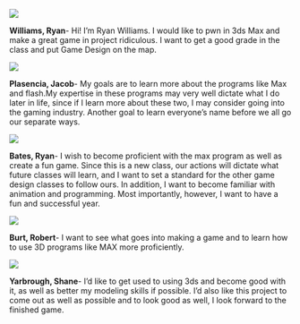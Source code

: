 [![](http://img.photobucket.com/albums/v230/loveofthesword13/project%20ridiculous/ryan_sr.jpg)](http://igd.cart.org/students/Williamsr)

**Williams, Ryan**- Hi! I’m Ryan Williams. I would like to pwn in 3ds Max and make a great game in project ridiculous. I want to get a good grade in the class and put Game Design on the map.

[![](http://img.photobucket.com/albums/v230/loveofthesword13/project%20ridiculous/jacob_plasencia_sr.jpg)](http://igd.cart.org/students/plasencia)

**Plasencia, Jacob**- My goals are to learn more about the programs like Max and flash.My expertise in these programs may very well dictate what I do later in life, since if I learn more about these two, I may consider going into the gaming industry. Another goal to learn everyone’s name before we all go our separate ways.

[![](http://img.photobucket.com/albums/v230/loveofthesword13/project%20ridiculous/ryan_bates_sr.jpg)](http://igd.cart.org/students/bates)

**Bates, Ryan**- I wish to become proficient with the max program as well as create a fun game. Since this is a new class, our actions will dictate what future classes will learn, and I want to set a standard for the other game design classes to follow ours. In addition, I want to become familiar with animation and programming. Most importantly, however, I want to have a fun and successful year.

[![](http://img.photobucket.com/albums/v230/loveofthesword13/project%20ridiculous/robert_burt_sr.jpg)](http://igd.cart.org/students/burt)

**Burt, Robert**- I want to see what goes into making a game and to learn how to use 3D programs like MAX more proficiently.

[![](http://img.photobucket.com/albums/v230/loveofthesword13/project%20ridiculous/shane_yarbrough_sr.jpg)](http://igd.cart.org/students/yarbrough)

**Yarbrough, Shane**- I’d like to get used to using 3ds and become good with it, as well as better my modeling skills if possible. I’d also like this project to come out as well as possible and to look good as well, I look forward to the finished game.